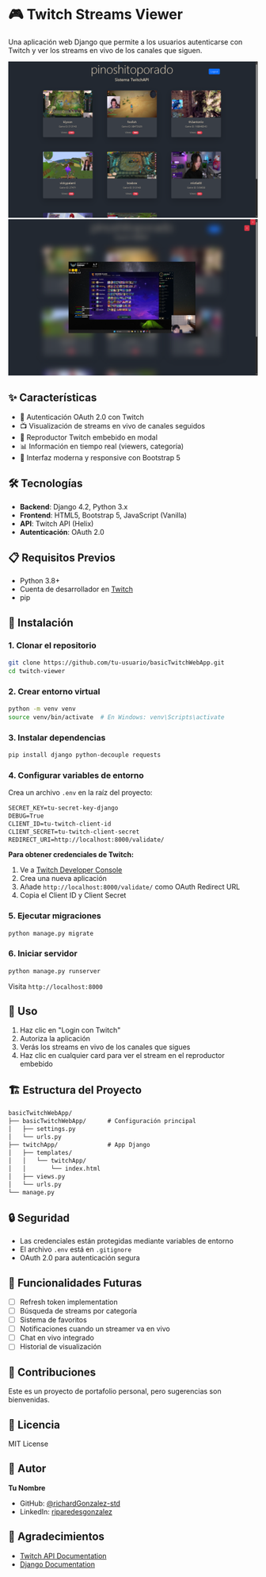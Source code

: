 # 🎮 Twitch Streams Viewer

Una aplicación web Django que permite a los usuarios autenticarse con Twitch y ver los streams en vivo de los canales que siguen.

![Screenshot](/screenshot/screenshot_1.png) <!-- Agrega una captura de pantalla -->
![Screenshot](/screenshot/screenshot_2.png) <!-- Agrega una captura de pantalla -->

## ✨ Características

- 🔐 Autenticación OAuth 2.0 con Twitch
- 📺 Visualización de streams en vivo de canales seguidos
- 🎥 Reproductor Twitch embebido en modal
- 📊 Información en tiempo real (viewers, categoría)
- 🎨 Interfaz moderna y responsive con Bootstrap 5

## 🛠️ Tecnologías

- **Backend**: Django 4.2, Python 3.x
- **Frontend**: HTML5, Bootstrap 5, JavaScript (Vanilla)
- **API**: Twitch API (Helix)
- **Autenticación**: OAuth 2.0

## 📋 Requisitos Previos

- Python 3.8+
- Cuenta de desarrollador en [Twitch](https://dev.twitch.tv/)
- pip

## 🚀 Instalación

### 1. Clonar el repositorio
```bash
git clone https://github.com/tu-usuario/basicTwitchWebApp.git
cd twitch-viewer
```

### 2. Crear entorno virtual
```bash
python -m venv venv
source venv/bin/activate  # En Windows: venv\Scripts\activate
```

### 3. Instalar dependencias
```bash
pip install django python-decouple requests
```

### 4. Configurar variables de entorno
Crea un archivo `.env` en la raíz del proyecto:
```env
SECRET_KEY=tu-secret-key-django
DEBUG=True
CLIENT_ID=tu-twitch-client-id
CLIENT_SECRET=tu-twitch-client-secret
REDIRECT_URI=http://localhost:8000/validate/
```

**Para obtener credenciales de Twitch:**
1. Ve a [Twitch Developer Console](https://dev.twitch.tv/console)
2. Crea una nueva aplicación
3. Añade `http://localhost:8000/validate/` como OAuth Redirect URL
4. Copia el Client ID y Client Secret

### 5. Ejecutar migraciones
```bash
python manage.py migrate
```

### 6. Iniciar servidor
```bash
python manage.py runserver
```

Visita `http://localhost:8000`

## 📱 Uso

1. Haz clic en "Login con Twitch"
2. Autoriza la aplicación
3. Verás los streams en vivo de los canales que sigues
4. Haz clic en cualquier card para ver el stream en el reproductor embebido

## 🏗️ Estructura del Proyecto

```
basicTwitchWebApp/
├── basicTwitchWebApp/      # Configuración principal
│   ├── settings.py
│   └── urls.py
├── twitchApp/              # App Django
│   ├── templates/
│   │   └── twitchApp/
│   │       └── index.html
│   ├── views.py
│   └── urls.py
└── manage.py
```

## 🔒 Seguridad

- Las credenciales están protegidas mediante variables de entorno
- El archivo `.env` está en `.gitignore`
- OAuth 2.0 para autenticación segura

## 🎯 Funcionalidades Futuras

- [ ] Refresh token implementation
- [ ] Búsqueda de streams por categoría
- [ ] Sistema de favoritos
- [ ] Notificaciones cuando un streamer va en vivo
- [ ] Chat en vivo integrado
- [ ] Historial de visualización

## 🤝 Contribuciones

Este es un proyecto de portafolio personal, pero sugerencias son bienvenidas.

## 📄 Licencia

MIT License

## 👤 Autor

**Tu Nombre**
- GitHub: [@richardGonzalez-std](https://github.com/richardGonzalez-std)
- LinkedIn: [riparedesgonzalez](www.linkedin.com/in/riparedesgonzalez)

## 🙏 Agradecimientos

- [Twitch API Documentation](https://dev.twitch.tv/docs/api/)
- [Django Documentation](https://docs.djangoproject.com/)
